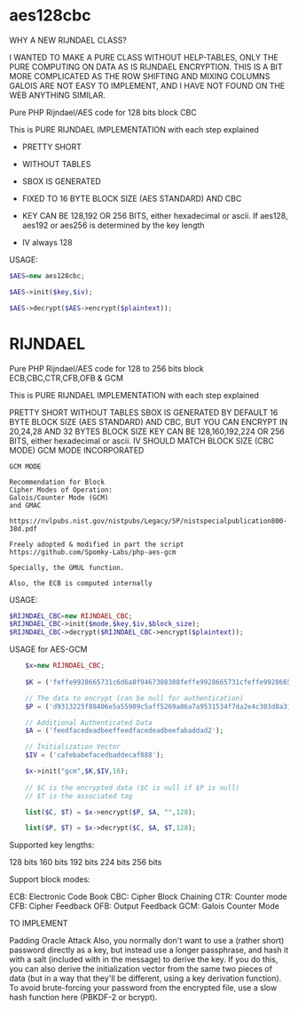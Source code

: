 # aes128cbc

WHY A NEW RIJNDAEL CLASS?

I WANTED TO MAKE A PURE CLASS WITHOUT HELP-TABLES, ONLY THE PURE COMPUTING ON DATA AS IS RIJNDAEL ENCRYPTION. THIS IS A BIT MORE COMPLICATED AS THE ROW SHIFTING AND MIXING COLUMNS GALOIS ARE NOT EASY TO IMPLEMENT, AND I HAVE NOT FOUND ON THE WEB ANYTHING SIMILAR.

Pure PHP Rijndael/AES code for 128 bits block CBC

This is PURE RIJNDAEL IMPLEMENTATION with each step explained

- PRETTY SHORT

- WITHOUT TABLES

- SBOX IS GENERATED

- FIXED TO 16 BYTE BLOCK SIZE (AES STANDARD) AND CBC

- KEY CAN BE 128,192 OR 256 BITS, either hexadecimal or ascii. If aes128, aes192 or aes256 is determined by the key length

- IV always 128


USAGE:
```php
$AES=new aes128cbc;

$AES->init($key,$iv);

$AES->decrypt($AES->encrypt($plaintext));
```
# RIJNDAEL

Pure PHP Rijndael/AES code for 128 to 256 bits block ECB,CBC,CTR,CFB,OFB & GCM

This is PURE RIJNDAEL IMPLEMENTATION with each step explained

PRETTY SHORT
WITHOUT TABLES
SBOX IS GENERATED
BY DEFAULT 16 BYTE BLOCK SIZE (AES STANDARD) AND CBC, BUT YOU CAN ENCRYPT IN 20,24,28 AND 32 BYTES BLOCK SIZE
KEY CAN BE 128,160,192,224 OR 256 BITS, either hexadecimal or ascii. 
IV SHOULD MATCH BLOCK SIZE (CBC MODE)
GCM MODE INCORPORATED

	GCM MODE
	
	Recommendation for Block
	Cipher Modes of Operation:
	Galois/Counter Mode (GCM)
	and GMAC
	
	https://nvlpubs.nist.gov/nistpubs/Legacy/SP/nistspecialpublication800-38d.pdf
	
	Freely adopted & modified in part the script https://github.com/Spomky-Labs/php-aes-gcm
	
	Specially, the GMUL function.
	
	Also, the ECB is computed internally

USAGE:
```php
$RIJNDAEL_CBC=new RIJNDAEL_CBC;
$RIJNDAEL_CBC->init($mode,$key,$iv,$block_size);
$RIJNDAEL_CBC->decrypt($RIJNDAEL_CBC->encrypt($plaintext));
```
USAGE for AES-GCM
```php
	$x=new RIJNDAEL_CBC; 
	
	$K = ('feffe9928665731c6d6a8f9467308308feffe9928665731cfeffe9928665731c6d6a8f9467308308feffe9928665731c');

	// The data to encrypt (can be null for authentication)
	$P = ('d9313225f88406e5a55909c5aff5269a86a7a9531534f7da2e4c303d8a318a721c3c0c95956809532fcf0e2449a6b525b16aedf5aa0de657ba637b39');

	// Additional Authenticated Data
	$A = ('feedfacedeadbeeffeedfacedeadbeefabaddad2');

	// Initialization Vector
	$IV = ('cafebabefacedbaddecaf888');

	$x->init("gcm",$K,$IV,16);
	
	// $C is the encrypted data ($C is null if $P is null)
	// $T is the associated tag

	list($C, $T) = $x->encrypt($P, $A, "",128);

	list($P, $T) = $x->decrypt($C, $A, $T,128);
```
Supported key lengths:

128 bits
160 bits
192 bits
224 bits
256 bits

Support block modes:

ECB: Electronic Code Book
CBC: Cipher Block Chaining
CTR: Counter mode
CFB: Cipher Feedback
OFB: Output Feedback
GCM: Galois Counter Mode


TO IMPLEMENT

Padding Oracle Attack
Also, you normally don't want to use a (rather short) password directly as a key, but instead use a longer passphrase, and hash it with a salt (included with in the message) to derive the key. If you do this, you can also derive the initialization vector from the same two pieces of data (but in a way that they'll be different, using a key derivation function). To avoid brute-forcing your password from the encrypted file, use a slow hash function here (PBKDF-2 or bcrypt).

